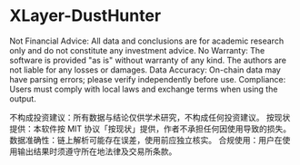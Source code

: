 # XLayer-DustHunter
Not Financial Advice: All data and conclusions are for academic research only and do not constitute any investment advice.
No Warranty: The software is provided "as is" without warranty of any kind. The authors are not liable for any losses or damages.
Data Accuracy: On-chain data may have parsing errors; please verify independently before use.
Compliance: Users must comply with local laws and exchange terms when using the output.

不构成投资建议：所有数据与结论仅供学术研究，不构成任何投资建议。
按现状提供：本软件按 MIT 协议「按现状」提供，作者不承担任何因使用导致的损失。
数据准确性：链上解析可能存在误差，使用前应独立核实。
合规使用：用户在使用输出结果时须遵守所在地法律及交易所条款。
